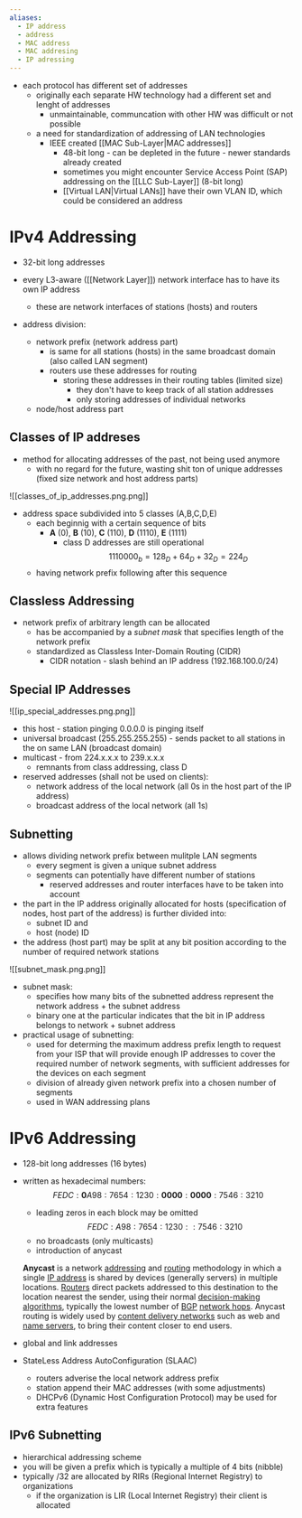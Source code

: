 ```yaml
---
aliases:
  - IP address
  - address
  - MAC address
  - MAC addresing
  - IP adressing
---
```


- each protocol has different set of addresses
	- originally each separate HW technology had a different set and lenght of addresses 
		- unmaintainable, communcation with other HW was difficult or not possible
	- a need for standardization of addressing of LAN technologies
		- IEEE created [[MAC Sub-Layer|MAC addresses]]
			- 48-bit long - can be depleted in the future - newer standards already created
			- sometimes you might encounter Service Access Point (SAP) addressing on the [[LLC Sub-Layer]] (8-bit long)
			- [[Virtual LAN|Virtual LANs]] have their own VLAN ID, which could be considered an address

# IPv4 Addressing
- 32-bit long addresses
- every L3-aware ([[Network Layer]]) network interface has to have its own IP address
	- these are network interfaces of stations (hosts) and routers

- address division:
	- network prefix (network address part) 
		- is same for all stations (hosts) in the same broadcast domain (also called LAN segment)
		- routers use these addresses for routing
			- storing these addresses in their routing tables (limited size)
				- they don't have to keep track of all station addresses
				- only storing addresses of individual networks
	- node/host address part

## Classes of IP addreses
- method for allocating addresses of the past, not being used anymore
	- with no regard for the future, wasting shit ton of unique addresses (fixed size network and host address parts)

![[classes_of_ip_addresses.png.png]]

- address space subdivided into 5 classes (A,B,C,D,E)
	- each beginnig with a certain sequence of bits
		- **A** (0), **B** (10), **C** (110), **D** (1110), **E** (1111)
			- class D addresses are still operational 
$$ 1110000_b = 128_D + 64_D + 32_D = 224_D $$
	- having network prefix following after this sequence


## Classless Addressing
- network prefix of arbitrary length can be allocated
	- has be accompanied by a *subnet mask* that specifies length of the network prefix
	- standardized as Classless Inter-Domain Routing (CIDR)
		- CIDR notation - slash behind an IP address (192.168.100.0/24)

## Special IP Addresses

![[ip_special_addresses.png.png]]

- this host - station pinging 0.0.0.0 is pinging itself
- universal broadcast (255.255.255.255) - sends packet to all stations in the on same LAN (broadcast domain)
- multicast - from 224.x.x.x to 239.x.x.x 
	- remnants from class addressing, class D
- reserved addresses (shall not be used on clients):
	- network address of the local network (all 0s in the host part of the IP address)
	- broadcast address of the local network (all 1s)

## Subnetting
- allows dividing network prefix between mulitple LAN segments
	- every segment is given a unique subnet address
	- segments can potentially have different number of stations
		- reserved addresses and router interfaces have to be taken into account
- the part in the IP address originally allocated for hosts (specification of nodes, host part of the address) is further divided into:
	- subnet ID and 
	- host (node) ID
- the address (host part) may be split at any bit position according to the number of required network stations

![[subnet_mask.png.png]]

- subnet mask:
	- specifies how many bits of the subnetted address represent the network address + the subnet address
	- binary one at the particular indicates that the bit in IP address belongs to network + subnet address
- practical usage of subnetting:
	- used for determing the maximum address prefix length to request from your ISP that will provide enough IP addresses to cover the required number of network segments, with sufficient addresses for the devices on each segment
	- division of already given network prefix into a chosen number of segments
	- used in WAN addressing plans


# IPv6 Addressing
- 128-bit long addresses (16 bytes)
- written as hexadecimal numbers:
$$FEDC:\textbf{0}A98:7654:1230:\textbf{0000}:\textbf{0000}:7546:3210$$
	- leading zeros in each block may be omitted
$$FEDC:A98:7654:1230::7546:3210$$
	- no broadcasts (only multicasts)
	- introduction of anycast
	
	**Anycast** is a network [addressing](https://en.wikipedia.org/wiki/Addressing "Addressing") and [routing](https://en.wikipedia.org/wiki/Routing "Routing") methodology in which a single [IP address](https://en.wikipedia.org/wiki/IP_address "IP address") is shared by devices (generally servers) in multiple locations. [Routers](https://en.wikipedia.org/wiki/Router_(computing) "Router (computing)") direct packets addressed to this destination to the location nearest the sender, using their normal [decision-making algorithms](https://en.wikipedia.org/wiki/Routing_algorithms "Routing algorithms"), typically the lowest number of [BGP](https://en.wikipedia.org/wiki/Border_gateway_protocol "Border gateway protocol") [network hops](https://en.wikipedia.org/wiki/Hop_(networking) "Hop (networking)"). Anycast routing is widely used by [content delivery networks](https://en.wikipedia.org/wiki/Content_delivery_network "Content delivery network") such as web and [name servers](https://en.wikipedia.org/wiki/Name_server "Name server"), to bring their content closer to end users.

- global and link addresses
- StateLess Address AutoConfiguration (SLAAC)
	- routers adverise the local network address prefix
	- station append their MAC addresses (with some adjustments)
	- DHCPv6 (Dynamic Host Configuration Protocol) may be used for extra features

## IPv6 Subnetting
- hierarchical addressing scheme
- you will be given a prefix which is typically a multiple of 4 bits (nibble)
- typically /32 are allocated by RIRs (Regional Internet Registry) to organizations
	- if the organization is LIR (Local Internet Registry) their client is allocated 



